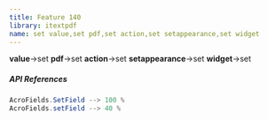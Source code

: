 ```yaml
---
title: Feature 140
library: itextpdf
name: set value,set pdf,set action,set setappearance,set widget
---
```


**value**->set **pdf**->set **action**->set **setappearance**->set **widget**->set 

##### API References

```java
AcroFields.SetField --> 100 %
AcroFields.setField --> 40 %
```
